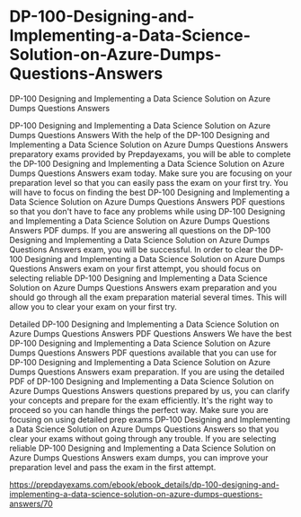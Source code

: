 # DP-100-Designing-and-Implementing-a-Data-Science-Solution-on-Azure-Dumps-Questions-Answers
DP-100 Designing and Implementing a Data Science Solution on Azure Dumps Questions Answers


DP-100 Designing and Implementing a Data Science Solution on Azure Dumps Questions Answers
With the help of the DP-100 Designing and Implementing a Data Science Solution on Azure Dumps Questions Answers preparatory exams provided by Prepdayexams, you will be able to complete the DP-100 Designing and Implementing a Data Science Solution on Azure Dumps Questions Answers exam today. Make sure you are focusing on your preparation level so that you can easily pass the exam on your first try. You will have to focus on finding the best DP-100 Designing and Implementing a Data Science Solution on Azure Dumps Questions Answers PDF questions so that you don't have to face any problems while using DP-100 Designing and Implementing a Data Science Solution on Azure Dumps Questions Answers PDF dumps. If you are answering all questions on the DP-100 Designing and Implementing a Data Science Solution on Azure Dumps Questions Answers exam, you will be successful. In order to clear the DP-100 Designing and Implementing a Data Science Solution on Azure Dumps Questions Answers exam on your first attempt, you should focus on selecting reliable DP-100 Designing and Implementing a Data Science Solution on Azure Dumps Questions Answers exam preparation and you should go through all the exam preparation material several times. This will allow you to clear your exam on your first try.

Detailed DP-100 Designing and Implementing a Data Science Solution on Azure Dumps Questions Answers PDF Questions Answers
We have the best DP-100 Designing and Implementing a Data Science Solution on Azure Dumps Questions Answers PDF questions available that you can use for DP-100 Designing and Implementing a Data Science Solution on Azure Dumps Questions Answers exam preparation. If you are using the detailed PDF of DP-100 Designing and Implementing a Data Science Solution on Azure Dumps Questions Answers questions prepared by us, you can clarify your concepts and prepare for the exam efficiently. It's the right way to proceed so you can handle things the perfect way. Make sure you are focusing on using detailed prep exams DP-100 Designing and Implementing a Data Science Solution on Azure Dumps Questions Answers so that you clear your exams without going through any trouble. If you are selecting reliable DP-100 Designing and Implementing a Data Science Solution on Azure Dumps Questions Answers exam dumps, you can improve your preparation level and pass the exam in the first attempt.

https://prepdayexams.com/ebook/ebook_details/dp-100-designing-and-implementing-a-data-science-solution-on-azure-dumps-questions-answers/70
